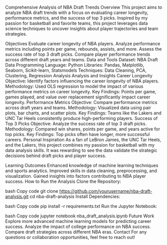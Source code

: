 Comprehensive Analysis of NBA Draft Trends
Overview
This project aims to analyze NBA draft trends with a focus on evaluating career longevity, performance metrics, and the success of top 3 picks. Inspired by my passion for basketball and favorite teams, this project leverages data science techniques to uncover insights about player trajectories and team strategies.

Objectives
Evaluate career longevity of NBA players.
Analyze performance metrics including points per game, rebounds, assists, and more.
Assess the success rate of top 3 draft picks.
Compare player performance trends across different draft years and teams.
Data and Tools
Dataset: NBA Draft Data
Programming Language: Python
Libraries: Pandas, Matplotlib, Seaborn, Scikit-learn, Statsmodels
Techniques: Data Cleaning, PCA, Clustering, Regression Analysis
Analysis and Insights
Career Longevity
Objective: Identify factors influencing the career longevity of NBA players.
Methodology: Used OLS regression to model the impact of various performance metrics on career longevity.
Key Findings: Points per game, games played, and value over replacement significantly impact career longevity.
Performance Metrics
Objective: Compare performance metrics across draft years and teams.
Methodology: Visualized data using pair plots, bar charts, and scatter plots.
Key Findings: Teams like the Lakers and UNC Tar Heels consistently produce high-performing players.
Success of Top 3 Picks
Objective: Analyze the success rate of top 3 draft picks.
Methodology: Compared win shares, points per game, and years active for top picks.
Key Findings: Top picks often have longer, more successful careers.
Personal Inspiration
As a fan of LeBron James, the UNC Tar Heels, and the Lakers, this project combines my passion for basketball with my data analysis skills. It was rewarding to see the data validate the strategic decisions behind draft picks and player success.

Learning Outcomes
Enhanced knowledge of machine learning techniques and sports analytics.
Improved skills in data cleaning, preprocessing, and visualization.
Gained insights into factors contributing to NBA player success.
How to Run the Analysis
Clone the Repository:

bash
Copy code
git clone https://github.com/yourusername/nba-draft-analysis.git
cd nba-draft-analysis
Install Dependencies:

bash
Copy code
pip install -r requirements.txt
Run the Jupyter Notebook:

bash
Copy code
jupyter notebook nba_draft_analysis.ipynb
Future Work
Explore more advanced machine learning models for predicting career success.
Analyze the impact of college performance on NBA success.
Compare draft strategies across different NBA eras.
Contact
For any questions or collaboration opportunities, feel free to reach out!

